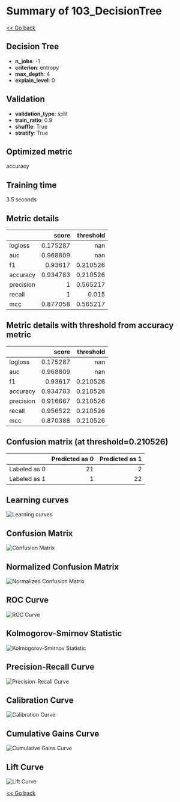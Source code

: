 # Summary of 103_DecisionTree

[<< Go back](../README.md)


## Decision Tree
- **n_jobs**: -1
- **criterion**: entropy
- **max_depth**: 4
- **explain_level**: 0

## Validation
 - **validation_type**: split
 - **train_ratio**: 0.9
 - **shuffle**: True
 - **stratify**: True

## Optimized metric
accuracy

## Training time

3.5 seconds

## Metric details
|           |    score |   threshold |
|:----------|---------:|------------:|
| logloss   | 0.175287 |  nan        |
| auc       | 0.968809 |  nan        |
| f1        | 0.93617  |    0.210526 |
| accuracy  | 0.934783 |    0.210526 |
| precision | 1        |    0.565217 |
| recall    | 1        |    0.015    |
| mcc       | 0.877058 |    0.565217 |


## Metric details with threshold from accuracy metric
|           |    score |   threshold |
|:----------|---------:|------------:|
| logloss   | 0.175287 |  nan        |
| auc       | 0.968809 |  nan        |
| f1        | 0.93617  |    0.210526 |
| accuracy  | 0.934783 |    0.210526 |
| precision | 0.916667 |    0.210526 |
| recall    | 0.956522 |    0.210526 |
| mcc       | 0.870388 |    0.210526 |


## Confusion matrix (at threshold=0.210526)
|              |   Predicted as 0 |   Predicted as 1 |
|:-------------|-----------------:|-----------------:|
| Labeled as 0 |               21 |                2 |
| Labeled as 1 |                1 |               22 |

## Learning curves
![Learning curves](learning_curves.png)
## Confusion Matrix

![Confusion Matrix](confusion_matrix.png)


## Normalized Confusion Matrix

![Normalized Confusion Matrix](confusion_matrix_normalized.png)


## ROC Curve

![ROC Curve](roc_curve.png)


## Kolmogorov-Smirnov Statistic

![Kolmogorov-Smirnov Statistic](ks_statistic.png)


## Precision-Recall Curve

![Precision-Recall Curve](precision_recall_curve.png)


## Calibration Curve

![Calibration Curve](calibration_curve_curve.png)


## Cumulative Gains Curve

![Cumulative Gains Curve](cumulative_gains_curve.png)


## Lift Curve

![Lift Curve](lift_curve.png)



[<< Go back](../README.md)
